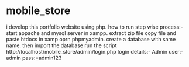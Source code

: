 # mobile_store
i develop this portfolio website using php.
how to run step wise process:-
start appache and mysql server in xampp.
extract zip file
copy file and paste htdocs in xamp
oprn phpmyadmin.
create a database with same name.
then import the database
run the script http://localhost/mobile_store/admin/login.php
login details:-
Admin
user:- admin
pass:=admin123
